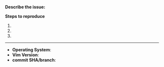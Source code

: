 <!-- Before posting an issue, read at least:

    :help visual-multi-faq
    :help visual-multi-settings

    Please don't post requests for mappings, and be sure to read the faq to see
    how you can customize them, if you need.
-->
**Describe the issue:**



**Steps to reproduce**  <!-- keystrokes that reproduce your problem -->

1.
2.
3.

<!--
If possible, use this minimal vimrc.
Save it to a file, then run it with:
    vim -u this_vimrc -U NONE some_file

set runtimepath=$VIMRUNTIME
set packpath=
set nocompatible

" set the correct path to the plugin!
set runtimepath^=path/to/vim-visual-multi

runtime plugin/visual-multi.vim
-->

-----
<!-- NOTE: contents inside arrows will be ignored. -->
- **Operating System**: <!-- e.g. Windows 10 Home / Ubuntu 16.04 / Mac OS 10.5 -->
- **Vim Version**: <!-- first two lines of `:version` output -->
- **commit SHA/branch**: <!-- ensure your version is up to date if using master
    branch, otherwise please provide the commit hash -->
